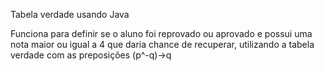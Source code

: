 Tabela verdade usando Java

Funciona para definir se o aluno foi reprovado ou aprovado e possui uma nota maior ou igual a 4 que daria chance de recuperar, utilizando a tabela verdade com as preposições (p^-q)->q


